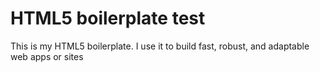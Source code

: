 # HTML5 boilerplate test
This is my HTML5 boilerplate. I use it to build fast, robust, and adaptable web apps or sites
